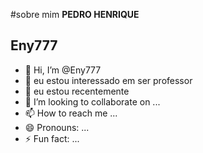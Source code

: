 #sobre mim **PEDRO HENRIQUE**
## Eny777
- 👋 Hi, I’m @Eny777
- 👀 eu estou interessado em ser professor
- 🌱 eu estou recentemente 
- 💞️ I’m looking to collaborate on ...
- 📫 How to reach me ...
- 😄 Pronouns: ...
- ⚡ Fun fact: ...

<!---
Eny777/Eny777 is a ✨ special ✨ repository because its `README.md` (this file) appears on your GitHub profile.
You can click the Preview link to take a look at your changes.
--->

